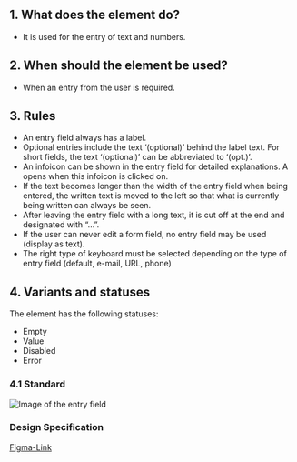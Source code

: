 ## 1. What does the element do?
*   It is used for the entry of text and numbers.

## 2. When should the element be used?
*   When an entry from the user is required.

## 3. Rules
*   An entry field always has a label.
*   Optional entries include the text ‘(optional)’ behind the label text. For short fields, the text ‘(optional)’ can be abbreviated to ‘(opt.)’.
*   An infoicon can be shown in the entry field for detailed explanations. A opens when this infoicon is clicked on.
*   If the text becomes longer than the width of the entry field when being entered, the written text is moved to the left so that what is currently being written can always be seen.
*   After leaving the entry field with a long text, it is cut off at the end and designated with “…”.
*   If the user can never edit a form field, no entry field may be used (display as text).
*   The right type of keyboard must be selected depending on the type of entry field (default, e-mail, URL, phone)


## 4. Variants and statuses

<label class="switch" style="display:none"><input type="checkbox"><span class="slider round"></span></label>

The element has the following statuses: 
*   Empty
*   Value
*   Disabled
*   Error

### 4.1 Standard
![Image of the entry field](https://raw.githubusercontent.com/sbb-design-systems/design-system-mobile-documentation/doku-update/documentation/text-input/images/ME14_Default.png 'class: image')

### Design Specification
[Figma-Link](https://www.figma.com/file/WOtLIam1xwrqcgnAITsEhV/Design-System-Mobile?node-id=37%3A7760)